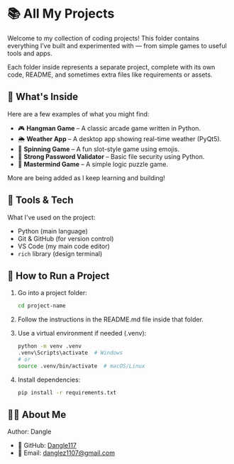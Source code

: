 # 📚 All My Projects

Welcome to my collection of coding projects! This folder contains everything I’ve built and experimented with — from simple games to useful tools and apps.

Each folder inside represents a separate project, complete with its own code, README, and sometimes extra files like requirements or assets.

## 🔎 What's Inside

Here are a few examples of what you might find:

- 🎮 **Hangman Game** – A classic arcade game written in Python.
- 🌦️ **Weather App** – A desktop app showing real-time weather (PyQt5).
- 🎰 **Spinning Game** – A fun slot-style game using emojis.
- 🔐 **Strong Password Validator** – Basic file security using Python.
- 🧠 **Mastermind Game** – A simple logic puzzle game.

More are being added as I keep learning and building!

## 🧰 Tools & Tech

What I've used on the project:

- Python (main language)
- Git & GitHub (for version control)
- VS Code (my main code editor)
- `rich` library (design terminal)

## 🏁 How to Run a Project

1. Go into a project folder:
   ```bash
   cd project-name
   ```
2. Follow the instructions in the README.md file inside that folder.
3. Use a virtual environment if needed (.venv):
    ```bash
    python -m venv .venv
    .venv\Scripts\activate  # Windows
    # or
    source .venv/bin/activate  # macOS/Linux
    ```

4. Install dependencies:
    ```bash
    pip install -r requirements.txt
    ```

## 🙋‍♂️ About Me
Author: Dangle
- 🔗 GitHub: [Dangle117](https://github.com/Dangle117)
- 📧 Email: danglez1107@gmail.com